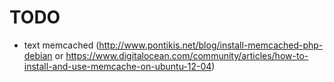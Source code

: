 # TODO
  - text memcached (http://www.pontikis.net/blog/install-memcached-php-debian or https://www.digitalocean.com/community/articles/how-to-install-and-use-memcache-on-ubuntu-12-04)
